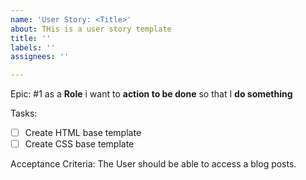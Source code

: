 ```yaml
---
name: 'User Story: <Title>'
about: THis is a user story template
title: ''
labels: ''
assignees: ''

---
```


Epic: #1
as a **Role** i want to **action to be done** so that I **do something**

Tasks: 
* [ ] Create HTML base template
* [ ] Create CSS base template

Acceptance Criteria: 
The User should be able to access a blog posts.
